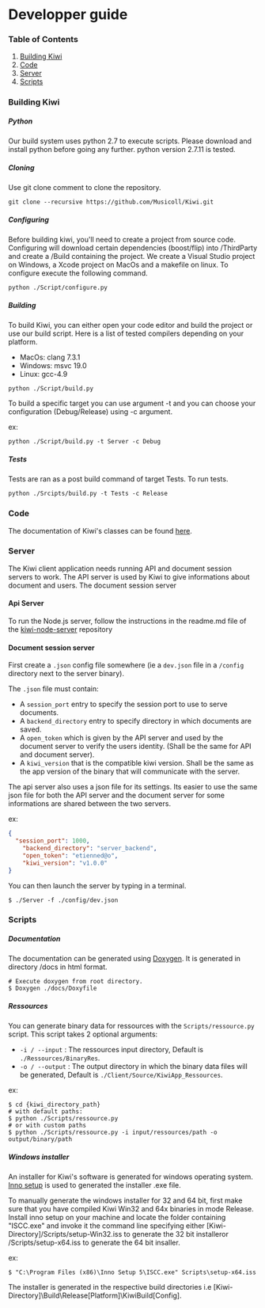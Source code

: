 # Developper guide

### Table of Contents
1. [Building Kiwi](#build)
2. [Code](#code)
3. [Server](#server)
3. [Scripts](#scripts)

### Building Kiwi<a name="build">

##### Python

Our build system uses python 2.7 to execute scripts. Please download and install python before going any further. python version 2.7.11 is tested.

##### Cloning

Use git clone comment to clone the repository.

```shell
git clone --recursive https://github.com/Musicoll/Kiwi.git
```

##### Configuring

Before building kiwi, you'll need to create a project from source code. Configuring will download certain dependencies (boost/flip) into /ThirdParty and create a /Build containing the project. We create a Visual Studio project on Windows, a Xcode project on MacOs and a makefile on linux. To configure execute the following command.

```shell
python ./Script/configure.py
```

##### Building

To build Kiwi, you can either open your code editor and build the project or use our build script.
Here is a list of tested compilers depending on your platform.

- MacOs: clang 7.3.1
- Windows: msvc 19.0
- Linux: gcc-4.9

```shell
python ./Script/build.py
```

To build a specific target you can use argument -t and you can choose your configuration (Debug/Release) using -c argument.

ex:

```shell
python ./Script/build.py -t Server -c Debug
```

##### Tests

Tests are ran as a post build command of target Tests. To run tests.

```shell
python ./Srcipts/build.py -t Tests -c Release
```


### Code<a name="code"></a>

The documentation of Kiwi's classes can be found [here](../html/index.html).

### Server<a name="server"></a>

The Kiwi client application needs running API and document session servers to work. The API server is used by Kiwi to give informations about document and users. The document session server

#### Api Server

To run the Node.js server, follow the instructions in the readme.md file of the [kiwi-node-server](https://github.com/Musicoll/kiwi-node-server) repository

#### Document session server

First create a `.json` config file somewhere (ie a `dev.json` file in a `/config` directory next to the server binary).

The `.json` file must contain:
- A `session_port` entry to specify the session port to use to serve documents.
- A `backend_directory` entry to specify directory in which documents are saved.
- A `open_token` which is given by the API server and used by the document server to verify the users identity. (Shall be the same for API and document server).
- A `kiwi_version` that is the compatible kiwi version. Shall be the same as the app version of the binary that will communicate with the server.

The api server also uses a json file for its settings. Its easier to use the same json file for both the API server and the document server for some informations are shared between the two servers.

ex:
```json
{
  "session_port": 1000,
	"backend_directory": "server_backend",
	"open_token": "etienned@o",
	"kiwi_version": "v1.0.0"
}
```

You can then launch the server by typing in a terminal.

```shell
$ ./Server -f ./config/dev.json
```

### Scripts<a name="scripts"></a>

##### Documentation

The documentation can be generated using [Doxygen](http://www.stack.nl/~dimitri/doxygen/index.html).
It is generated in directory /docs in html format.

```shell
# Execute doxygen from root directory.
$ Doxygen ./docs/Doxyfile
```
##### Ressources

You can generate binary data for ressources with the `Scripts/ressource.py` script.
This script takes 2 optional arguments:
 - `-i / --input` : The ressources input directory, Default is `./Ressources/BinaryRes`.
 - `-o / --output` : The output directory in which the binary data files will be generated,
 Default is `./Client/Source/KiwiApp_Ressources`.

 ex:

 ```shell
 $ cd {kiwi_directory_path}
 # with default paths:
 $ python ./Scripts/ressource.py
 # or with custom paths
 $ python ./Scripts/ressource.py -i input/ressources/path -o output/binary/path
 ```
##### Windows installer

An installer for Kiwi's software is generated for windows operating system. [Inno setup](http://www.jrsoftware.org/isinfo.php) is used to generated the installer .exe file.


To manually generate the windows installer for 32 and 64 bit, first make sure that you have compiled Kiwi Win32 and 64x binaries in mode Release. Install inno setup on your machine and locate the folder containing "ISCC.exe" and invoke it the command line specifying either [Kiwi-Directory]/Scripts/setup-Win32.iss to generate the 32 bit installeror /Scripts/setup-x64.iss to generate the 64 bit insaller.

ex:
```shell
$ "C:\Program Files (x86)\Inno Setup 5\ISCC.exe" Scripts\setup-x64.iss
```

The installer is generated in the respective build directories i.e [Kiwi-Directory]\Build\Release\[Platform]\KiwiBuild\[Config].
